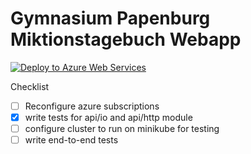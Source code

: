 # Gymnasium Papenburg Miktionstagebuch Webapp

[![Deploy to Azure Web Services](https://github.com/gympapsc/gpmt-webapp/actions/workflows/deployment.yaml/badge.svg)](https://github.com/gympapsc/gpmt-webapp/actions/workflows/deployment.yaml)

Checklist
- [ ] Reconfigure azure subscriptions
- [x] write tests for api/io and api/http module
- [ ] configure cluster to run on minikube for testing
- [ ] write end-to-end tests
